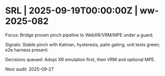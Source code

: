 # SRL | 2025-09-19T00:00:00Z | ww-2025-082

Focus: Bridge proven pinch pipeline to WebXR/VRM/MPE under a guard.

Signals: Stable pinch with Kalman, hysteresis, palm gating; unit tests green; e2e harness present.

Decisions queued: Adopt XR emulation first, then VRM and optional MPE.

Next audit: 2025-09-27
